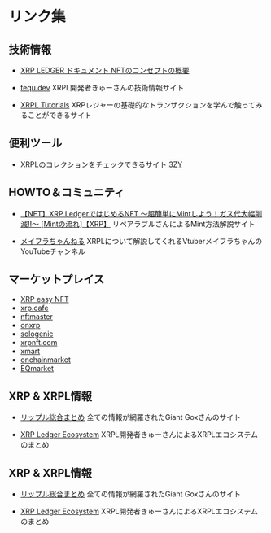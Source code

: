 # リンク集


<!----------------------------------------------->
<a id="link_tec"></a>
## 技術情報

- [XRP LEDGER ドキュメント NFTのコンセプトの概要](https://xrpl.org/ja/non-fungible-tokens.html)

- [tequ.dev](https://tequ.dev/)
XRPL開発者きゅーさんの技術情報サイト

- [XRPL Tutorials](https://xrpl-tutorial.vercel.app/ja)
XRPレジャーの基礎的なトランザクションを学んで触ってみることができるサイト


<!----------------------------------------------->
<a id="link_tool"></a>
## 便利ツール

- XRPLのコレクションをチェックできるサイト
[3ZY](https://3zy.xyz/)


<!----------------------------------------------->
<a id="link_commu"></a>
## HOWTO＆コミュニティ

- [【NFT】XRP LedgerではじめるNFT 〜超簡単にMintしよう！ガス代大幅削減!!〜 [Mintの流れ]【XRP】](https://re-pair-life.com/2022/11/06/163524/917
)
リペアラブルさんによるMint方法解説サイト

- [メイフラちゃんねる](https://www.youtube.com/@meifura-chan)
XRPLについて解説してくれるVtuberメイフラちゃんのYouTubeチャンネル


<!----------------------------------------------->
<a id="link_market"></a>
## マーケットプレイス

- [XRP easy NFT](https://xrpeasynft.com/)
- [xrp.cafe](https://xrp.cafe/)
- [nftmaster](https://nftmaster.com/)
- [onxrp](https://nft.onxrp.com/)
- [sologenic](https://sologenic.org/)
- [xrpnft.com](https://xrpnft.com/)
- [xmart](https://xmart.art/)
- [onchainmarket](https://onchainmarketplace.net/)
- [EQmarket](https://equilibrium-games.com/marketplace)


<!----------------------------------------------->
<a id="link_xrpl"></a>
## XRP & XRPL情報

- [リップル総合まとめ](https://gtgox.com/)
全ての情報が網羅されたGiant Goxさんのサイト

- [XRP Ledger Ecosystem](https://tequ.notion.site/tequ/XRP-Ledger-Ecosystem-41e956f38a3a43ea9cd99907db11d162)
XRPL開発者きゅーさんによるXRPLエコシステムのまとめ


<!----------------------------------------------->
<a id="link_xrpl"></a>
## XRP & XRPL情報

- [リップル総合まとめ](https://gtgox.com/)
全ての情報が網羅されたGiant Goxさんのサイト

- [XRP Ledger Ecosystem](https://tequ.notion.site/tequ/XRP-Ledger-Ecosystem-41e956f38a3a43ea9cd99907db11d162)
XRPL開発者きゅーさんによるXRPLエコシステムのまとめ

